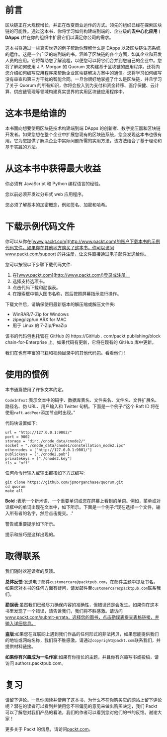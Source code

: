 # 前言

区块链正在大规模增长，并正在改变商业运作的方式。领先的组织已经在探索区块链的可能性。通过这本书，你将学习如何构建端到端的、企业级的**去中心化应用** ( **DApps** )并在你的组织中扩展它们以满足你公司的需求。

这本书将通过一些真实世界的例子帮助你理解什么是 DApps 以及区块链生态系统的运作。这是一个广泛的端到端的书，涵盖了区块链的各个方面，如其企业和开发人员的应用。它将帮助您了解流程，以便您可以将它们合并到您自己的企业中。您将了解如何使用 J.P. Morgan 的 Quorum 来构建基于区块链的应用程序。还将向您介绍如何编写应用程序来帮助企业区块链解决方案中的通信。您将学习如何编写没有审查和第三方干扰的智能合同。一旦你很好地掌握了什么是区块链，并且学习了关于 Quorum 的所有知识，你将会投入到为支付和资金转移、医疗保健、云计算、供应链管理等领域构建真实世界的实用区块链应用程序中。

# 这本书是给谁的

本书面向想要使用区块链技术构建端到端 DApps 的创新者、数字变压器和区块链开发者。如果您想在整个企业中扩展您现有的区块链系统，您会发现这本书也很有用。它为您提供了解决企业中实际问题所需的实用方法，该方法结合了基于理论和基于实践的方法。

# 从这本书中获得最大收益

你必须有 JavaScript 和 Python 编程语言的经验。

您以前必须开发过分布式 web 应用程序。

您必须了解基本的加密概念，例如签名、加密和哈希。

# 下载示例代码文件

你可以从你在[www.packt.com](http://www.packt.com)的账户下载本书的示例代码文件。如果你在其他地方购买了这本书，你可以访问 www.packt.com/support 的[并注册，让文件直接通过电子邮件发送给你。](http://www.packt.com/support)

您可以按照以下步骤下载代码文件:

1.  在[www.packt.com](http://www.packt.com/)登录或注册。
2.  选择支持选项卡。
3.  点击代码下载和勘误表。
4.  在搜索框中输入图书名称，然后按照屏幕指示进行操作。

下载文件后，请确保使用最新版本的解压缩或解压文件夹:

*   WinRAR/7-Zip for Windows
*   zipeg/izp/un ARX for MAC
*   用于 Linux 的 7-Zip/PeaZip

该书的代码包也托管在 GitHub 的 https://GitHub . com/packt publishing/block chain-for-Enterprise 上。如果代码有更新，它将在现有的 GitHub 库中更新。

我们在也有丰富的书籍和视频目录中的其他代码包。看看他们！

# 使用的惯例

本书通篇使用了许多文本约定。

`CodeInText`:表示文本中的码字、数据库表名、文件夹名、文件名、文件扩展名、路径名、伪 URL、用户输入和 Twitter 句柄。下面是一个例子:“这个 Raft ID 将在使用`raft.addPeer`添加节点时出现。”

代码块设置如下:

```
url = "http://127.0.0.1:9002/"
port = 9002
storage = "dir:./cnode_data/cnode2/"
socket = "./cnode_data/cnode1/constellation_node2.ipc"
othernodes = ["http://127.0.0.1:9001/"]
publickeys = ["./cnode2.pub"]
privatekeys = ["./cnode2.key"]
tls = "off"
```

任何命令行输入或输出都按如下方式编写:

```
git clone https://github.com/jpmorganchase/quorum.git
cd quorum
make all
```

**Bold** :表示一个新术语、一个重要单词或您在屏幕上看到的单词。例如，菜单或对话框中的单词出现在文本中，如下所示。下面是一个例子:“现在选择一个文件，输入所有者的名字，然后点击提交。."

警告或重要提示如下所示。

提示和技巧是这样出现的。

# 取得联系

我们随时欢迎读者的反馈。

**总体反馈**:发送电子邮件`customercare@packtpub.com`，在邮件主题中提及书名。如果您对本书的任何方面有疑问，请发邮件至`customercare@packtpub.com`联系我们。

**勘误表**:虽然我们已经尽力确保内容的准确性，但错误还是会发生。如果你在这本书里发现了一个错误，请告诉我们，我们将不胜感激。请访问 www.packt.com/submit-errata，选择您的图书，点击勘误表提交表格链接，并输入详细信息。

**盗版**:如果您在互联网上遇到我们作品的任何形式的非法拷贝，如果您能提供我们的地址或网站名称，我们将不胜感激。请通过`copyright@packt.com`联系我们，并提供材料链接。

**如果你有兴趣成为一名作家**:如果有你擅长的主题，并且你有兴趣写书或投稿，请访问 authors.packtpub.com。

# 复习

请留下评论。一旦你阅读并使用了这本书，为什么不在你购买它的网站上留下评论呢？潜在的读者可以看到并使用您不带偏见的意见来做出购买决定，我们 Packt 可以了解您对我们产品的看法，我们的作者可以看到您对他们的书的反馈。谢谢大家！

更多关于 Packt 的信息，请访问[packt.com](http://packt.com)。